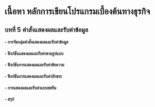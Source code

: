 # เนื้อหา หลักการเขียนโปรแกรมเบื้องต้นทางธุรกิจ
## บทที่ 5 คำสั่งแสดงผลและรับค่าข้อมูล
#### - การจัดกลุ่มคำสั่งแสดงผลและรับค่าข้อมูล
#### - ฟังก์ชันแสดงผลและรับค่าตามรูปแบบ
#### - ฟังก์ชันการแสดงผลและรับค่าข้อความ
#### - ฟังก์ชันการแสดงผลและรับค่าอักขระ
#### - การแสดงผลและรับค่าแบบสตรีม
#### - สรุป